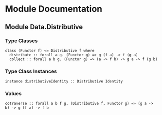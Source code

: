 # Module Documentation

## Module Data.Distributive

### Type Classes

    class (Functor f) <= Distributive f where
      distribute :: forall a g. (Functor g) => g (f a) -> f (g a)
      collect :: forall a b g. (Functor g) => (a -> f b) -> g a -> f (g b)


### Type Class Instances

    instance distributiveIdentity :: Distributive Identity


### Values

    cotraverse :: forall a b f g. (Distributive f, Functor g) => (g a -> b) -> g (f a) -> f b



